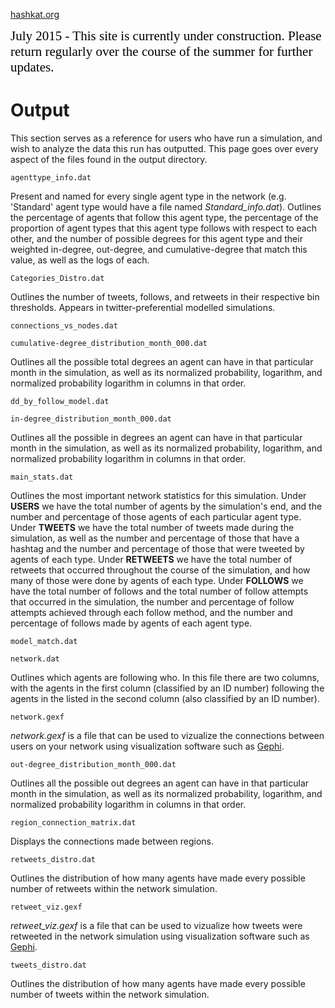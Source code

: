[hashkat.org](http://hashkat.org)

<span style="color:black; font-family:Georgia; font-size:1.5em;">July 2015 - This site is currently under construction. Please return regularly over the course of the summer for further updates. </span>

# Output

This section serves as a reference for users who have run a simulation, and wish to analyze the data this run has outputted. This page goes over every aspect of the files found in the output directory.

`agenttype_info.dat`

Present and named for every single agent type in the network (e.g. 'Standard'
agent type would have a file named *Standard_info.dat*). Outlines the percentage of agents 
that follow this agent type, the percentage of the proportion of agent types that this agent 
type follows with respect to each other, and the number of possible degrees for this agent 
type and their weighted in-degree, out-degree, and cumulative-degree that match this value, 
as well as the logs of each.

`Categories_Distro.dat`

Outlines the number of tweets, follows, and retweets in their respective bin
thresholds. Appears in twitter-preferential modelled simulations.

`connections_vs_nodes.dat`



`cumulative-degree_distribution_month_000.dat`

Outlines all the possible total degrees an agent can have in that particular
month in the simulation, as well as its normalized probability, logarithm, and
normalized probability logarithm in columns in that order.

`dd_by_follow_model.dat`



`in-degree_distribution_month_000.dat`

Outlines all the possible in degrees an agent can have in that particular
month in the simulation, as well as its normalized probability, logarithm, and
normalized probability logarithm in columns in that order.

`main_stats.dat`

Outlines the most important network statistics for this simulation.
Under **USERS** we have the total number of agents by the simulation's end,
and the number and percentage of those agents of each particular agent
type. Under **TWEETS** we have the total number of tweets made
during the simulation, as well as the number and percentage of those that
have a hashtag and the number and percentage of those that were tweeted by
agents of each type. Under **RETWEETS** we have the total number of
retweets that occurred throughout the course of the simulation, and how
many of those were done by agents of each type.
Under **FOLLOWS** we have the total number of follows and the total number
of follow attempts that occurred in the simulation, the number and
percentage of follow attempts achieved through each follow method, and the 
number and percentage of follows made by agents of each agent type.


`model_match.dat`



`network.dat`

Outlines which agents are following who. In this file there are two columns,
with the agents in the first column (classified by an ID number)
following the agents in the listed in the second column (also classified
by an ID number).

`network.gexf`

*network.gexf* is a file that can be used to vizualize the connections
between users on your network using visualization software such as
[Gephi](http://gephi.github.io/).

`out-degree_distribution_month_000.dat`

Outlines all the possible out degrees an agent can have in that particular
month in the simulation, as well as its normalized probability, logarithm, and
normalized probability logarithm in columns in that order.

`region_connection_matrix.dat`

Displays the connections made between regions.

`retweets_distro.dat`

Outlines the distribution of how many agents have made every possible number of 
retweets within the network simulation.

`retweet_viz.gexf`

*retweet_viz.gexf* is a file that can be used to vizualize how tweets were retweeted 
in the network simulation using visualization software such as
[Gephi](http://gephi.github.io/).

`tweets_distro.dat`

Outlines the distribution of how many agents have made every possible number of tweets
within the network simulation. 
